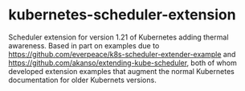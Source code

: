 # kubernetes-scheduler-extension

Scheduler extension for version 1.21 of Kubernetes adding thermal awareness. Based in part on examples due to https://github.com/everpeace/k8s-scheduler-extender-example and https://github.com/akanso/extending-kube-scheduler, both of whom developed extension examples that augment the normal Kubernetes documentation for older Kubernets versions.
